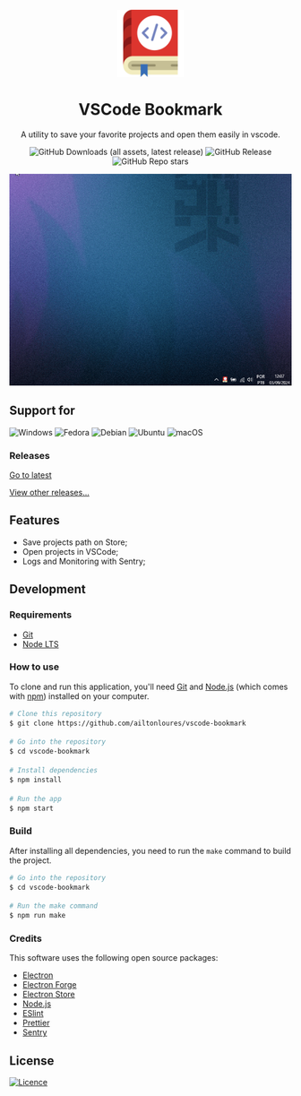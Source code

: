 <div align="center">
 <h1>
<br/>
  <img src="./assets/icons/icon.png" alt="VSCode Bookmark" width="120">
<br/>
<br/>
VSCode Bookmark
</h1>

<p >A utility to save your favorite projects and open them easily in vscode.</p>

![GitHub Downloads (all assets, latest release)](https://img.shields.io/github/downloads/ailtonloures/vscode-bookmark/latest/total)
![GitHub Release](https://img.shields.io/github/v/release/ailtonloures/vscode-bookmark)
![GitHub Repo stars](https://img.shields.io/github/stars/ailtonloures/vscode-bookmark)

![screenshot](./assets/gifs/screenshot.gif)
</div>

## Support for

![Windows](https://img.shields.io/badge/Windows-0078D6?style=for-the-badge&logo=windows&logoColor=white)
![Fedora](https://img.shields.io/badge/Fedora-294172?style=for-the-badge&logo=fedora&logoColor=white)
![Debian](https://img.shields.io/badge/Debian-D70A53?style=for-the-badge&logo=debian&logoColor=white)
![Ubuntu](https://img.shields.io/badge/Ubuntu-E95420?style=for-the-badge&logo=ubuntu&logoColor=white)
![macOS](https://img.shields.io/badge/mac%20os-000000?style=for-the-badge&logo=macos&logoColor=F0F0F0)

### Releases

[Go to latest](https://github.com/ailtonloures/vscode-bookmark/releases/latest)

[View other releases...](https://github.com/ailtonloures/vscode-bookmark/releases)

## Features

- Save projects path on Store;
- Open projects in VSCode;
- Logs and Monitoring with Sentry;

## Development

### Requirements

- [Git](https://git-scm.com/)
- [Node LTS](https://nodejs.org/pt)

### How to use

To clone and run this application, you'll need [Git](https://git-scm.com) and [Node.js](https://nodejs.org/en/download/) (which comes with [npm](http://npmjs.com)) installed on your computer.

```bash
# Clone this repository
$ git clone https://github.com/ailtonloures/vscode-bookmark

# Go into the repository
$ cd vscode-bookmark

# Install dependencies
$ npm install

# Run the app
$ npm start
```

### Build

After installing all dependencies,  you need to run the `make` command to build the project.

```bash
# Go into the repository
$ cd vscode-bookmark

# Run the make command
$ npm run make
```

### Credits

This software uses the following open source packages:

- [Electron](https://www.electronjs.org/)
- [Electron Forge](https://www.electronforge.io/)
- [Electron Store](https://github.com/sindresorhus/electron-store#readme)
- [Node.js](https://nodejs.org/)
- [ESlint](https://eslint.org/)
- [Prettier](https://prettier.io/)
- [Sentry](https://sentry.io/)

## License

[![Licence](https://img.shields.io/github/license/Ileriayo/markdown-badges?style=for-the-badge)](./LICENSE)
